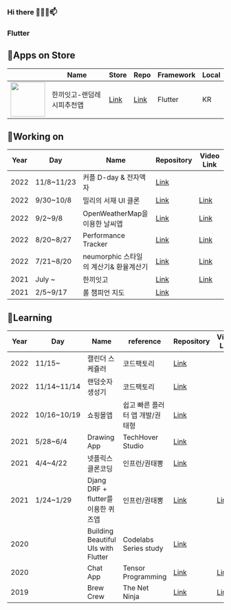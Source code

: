### Hi there 👋🌱🔭📫

### Flutter
## 🛒Apps on Store

|    | Name | Store  | Repo | Framework  | Local |
| ------------- | ------------- | ------------- | ------------- | ------------- | ------------- |
| [<img src="https://user-images.githubusercontent.com/32862869/203456482-55635bf5-43d6-4d7b-b22e-3f35bbb0d46c.png" width="80" height="80"/>](https://play.google.com/store/apps/details?id=com.kangsudal.whateatgo)  | 한끼잇고-랜덤레시피추천앱  | [Link](https://play.google.com/store/apps/details?id=com.kangsudal.whateatgo)  |  [Link](https://github.com/kangsudal/whats_for_dinner) | Flutter  | KR  |





## 🔭Working on

| Year  | Day | Name  | Repository | Video Link  |
| ------------- | ------------- | ------------- | ------------- | ------------- |
| 2022  | 11/8~11/23  | 커플 D-day & 전자액자  | [Link](https://github.com/kangsudal/u_and_i)  |   |
| 2022  | 9/30~10/8  | 밀리의 서재 UI 클론  | [Link](https://github.com/kangsudal/millie)  | [Link](https://kangsudal.tistory.com/entry/%EB%B0%80%EB%A6%AC%EC%9D%98-%EC%84%9C%EC%9E%AC-UI-%ED%81%B4%EB%A1%A0)  |
| 2022  | 9/2~9/8  | OpenWeatherMap을 이용한 날씨앱 | [Link](https://github.com/kangsudal/my_openweather_map) | [Link](https://kangsudal.tistory.com/entry/%EB%82%A0%EC%94%A8%EC%95%B1) |
| 2022  | 8/20~8/27 | Performance Tracker | [Link](https://github.com/kangsudal/performance_tracker)|[Link](https://kangsudal.tistory.com/entry/Performance-Tracker) | 
| 2022  | 7/21~8/20  | neumorphic 스타일의 계산기& 환율계산기 | [Link](https://github.com/kangsudal/calculator_neumorphic) | [Link](https://kangsudal.tistory.com/entry/%EA%B3%84%EC%82%B0%EA%B8%B0%ED%99%98%EC%9C%A8%EA%B3%84%EC%82%B0%EA%B8%B0)|
| 2021  | July ~  | 한끼잇고 | [Link](https://kangsudal.tistory.com/entry/%ED%95%9C%EB%81%BC%EC%9E%87%EA%B3%A0) | [Link](https://medium.com/@kangsudal/%EA%B3%84%EC%86%8D-%EB%B2%84%EB%A0%A4%EC%A0%B8%EC%95%BC%ED%95%A0%EA%B9%8C-d0c9cf1e7639) |
| 2021  | 2/5~9/17 | 롤 챔피언 지도 |[Link](https://github.com/kangsudal/lol-dart)||


## 🌱Learning
| Year  | Day |Name | reference |	Repository | Video Link
| ------------- | ------------- | ------------- | ------------- | ------------- | ------------- |
2022|	11/15~|	캘린더 스케쥴러|	코드팩토리|	[Link](https://github.com/kangsudal/calendar_scheduler)||
2022|	11/14~11/14|	랜덤숫자 생성기|	코드팩토리|	[Link](https://github.com/kangsudal/random_number_generator)|	|
2022|	10/16~10/19|	쇼핑몰앱|	쉽고 빠른 플러터 앱 개발/권태형|	[Link](https://github.com/kangsudal/flutter_shopping_mall)|	|
2021|	5/28~6/4|	Drawing App|	TechHover Studio|	[Link](https://github.com/kangsudal/custom_paint)|	|
2021|	4/4~4/22|	넷플릭스 클론코딩|	인프런/권태뽕|	[Link](https://github.com/kangsudal/kkungflix)|	|
2021|	1/24~1/29|	Djang DRF + flutter를 이용한 퀴즈앱|	인프런/권태뽕|	[Link](https://github.com/kangsudal/flutter_mobileapp_quiz_test)|	[Link](https://github.com/kangsudal/drf_quiz_test)|
2020|		|Building Beautiful UIs with Flutter|	Codelabs Series study|	[Link](https://github.com/kangsudal/Adding-Google-Maps)|	|
2020|		|Chat App|	Tensor Programming|	[Link](https://github.com/kangsudal/chat_app)|	[Link](https://www.youtube.com/watch?v=1bNME5FWWXk)|
2019|		|Brew Crew|	The Net Ninja|	[Link](https://github.com/kangsudal/brew-crew)|	[Link](https://www.youtube.com/watch?v=Wa0rdbb53I8&list=PL4cUxeGkcC9j--TKIdkb3ISfRbJeJYQwC&index=2)|

